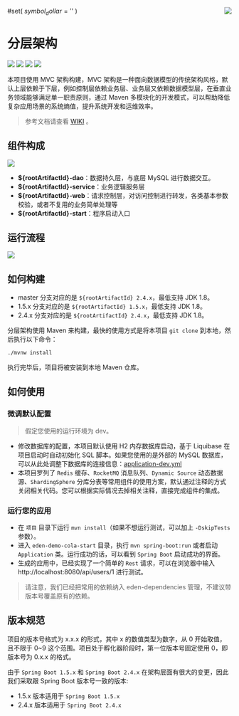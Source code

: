 #set( $symbol_dollar = '$' )
<img src="https://cdn.jsdelivr.net/gh/shiyindaxiaojie/images/readme/icon.png" align="right" />

[license-apache2.0]:https://www.apache.org/licenses/LICENSE-2.0.html
[github-action]:https://github.com/shiyindaxiaojie/${rootArtifactId}/actions
[sonarcloud-dashboard]:https://sonarcloud.io/dashboard?id=shiyindaxiaojie_${rootArtifactId}

# 分层架构

![](https://cdn.jsdelivr.net/gh/shiyindaxiaojie/images/readme/language-java-blue.svg) [![](https://cdn.jsdelivr.net/gh/shiyindaxiaojie/images/readme/license-apache2.0-red.svg)][license-apache2.0] [![](https://github.com/shiyindaxiaojie/${rootArtifactId}/workflows/build/badge.svg)][github-action] [![](https://sonarcloud.io/api/project_badges/measure?project=shiyindaxiaojie_${rootArtifactId}&metric=alert_status)][sonarcloud-dashboard]

本项目使用 MVC 架构构建，MVC 架构是一种面向数据模型的传统架构风格，默认上层依赖于下层，例如控制层依赖业务层、业务层又依赖数据模型层，在垂直业务领域能够满足单一职责原则，通过 Maven 多模块化的开发模式，可以帮助降低复杂应用场景的系统熵值，提升系统开发和运维效率。

> 参考文档请查看 [WIKI](https://github.com/shiyindaxiaojie/${rootArtifactId}/wiki) 。

## 组件构成

![](https://cdn.jsdelivr.net/gh/shiyindaxiaojie/images/${rootArtifactId}/component.png)

* **${rootArtifactId}-dao**：数据持久层，与底层 MySQL 进行数据交互。
* **${rootArtifactId}-service**：业务逻辑服务层
* **${rootArtifactId}-web**：请求控制层，对访问控制进行转发，各类基本参数校验，或者不复用的业务简单处理等
* **${rootArtifactId}-start**：程序启动入口

## 运行流程

![](https://cdn.jsdelivr.net/gh/shiyindaxiaojie/images/${rootArtifactId}/sequence.png)

## 如何构建

* master 分支对应的是 `${rootArtifactId} 2.4.x`，最低支持 JDK 1.8。
* 1.5.x 分支对应的是 `${rootArtifactId} 1.5.x`，最低支持 JDK 1.8。
* 2.4.x 分支对应的是 `${rootArtifactId} 2.4.x`，最低支持 JDK 1.8。

分层架构使用 Maven 来构建，最快的使用方式是将本项目 `git clone` 到本地，然后执行以下命令：

```bash
./mvnw install
```

执行完毕后，项目将被安装到本地 Maven 仓库。

## 如何使用

### 微调默认配置

> 假定您使用的运行环境为 dev。

* 修改数据库的配置，本项目默认使用 H2 内存数据库启动，基于 Liquibase 在项目启动时自动初始化 SQL 脚本。如果您使用的是外部的
  MySQL 数据库，可以从此处调整下数据库的连接信息：[application-dev.yml](https://github.com/shiyindaxiaojie/${rootArtifactId}/blob/main/${rootArtifactId}-start/src/main/resources/config/application-dev.yml)
* 本项目罗列了 `Redis` 缓存、`RocketMQ` 消息队列、`Dynamic Source` 动态数据源、`ShardingSphere`
  分库分表等常用组件的使用方案，默认通过注释的方式关闭相关代码。您可以根据实际情况去掉相关注释，直接完成组件的集成。

### 运行您的应用

- 在 `项目` 目录下运行 `mvn install`（如果不想运行测试，可以加上 `-DskipTests` 参数）。
- 进入 `eden-demo-cola-start` 目录，执行 `mvn spring-boot:run` 或者启动 `Application`
  类。运行成功的话，可以看到 `Spring Boot` 启动成功的界面。
- 生成的应用中，已经实现了一个简单的 `Rest` 请求，可以在浏览器中输入 http://localhost:8080/api/users/1 进行测试。

> 请注意，我们已经把常用的依赖纳入 eden-dependencies 管理，不建议带版本号覆盖原有的依赖。

## 版本规范

项目的版本号格式为 x.x.x 的形式，其中 x 的数值类型为数字，从 0 开始取值，且不限于 0~9 这个范围。项目处于孵化器阶段时，第一位版本号固定使用 0，即版本号为 0.x.x 的格式。

由于 `Spring Boot 1.5.x` 和 `Spring Boot 2.4.x` 在架构层面有很大的变更，因此我们采取跟 Spring Boot 版本号一致的版本:

* 1.5.x 版本适用于 `Spring Boot 1.5.x`
* 2.4.x 版本适用于 `Spring Boot 2.4.x`
